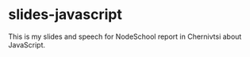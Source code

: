 # slides-javascript
This is my slides and speech for NodeSchool report in Chernivtsi about JavaScript.
